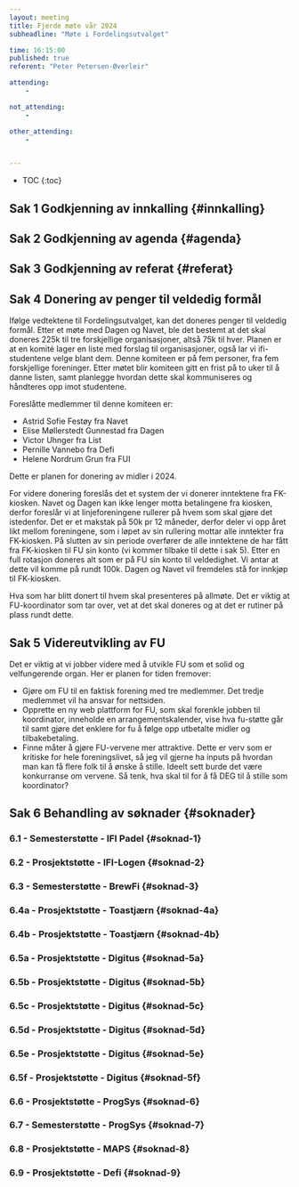 ```yaml
---
layout: meeting
title: Fjerde møte vår 2024
subheadline: "Møte i Fordelingsutvalget"

time: 16:15:00
published: true
referent: "Peter Petersen-Øverleir"

attending:
    - 

not_attending:
    -

other_attending:
    -


---
```


* TOC
{:toc}


## Sak 1 Godkjenning av innkalling {#innkalling}
## Sak 2 Godkjenning av agenda {#agenda}
## Sak 3 Godkjenning av referat {#referat}
## Sak 4 Donering av penger til veldedig formål

Ifølge vedtektene til Fordelingsutvalget, kan det doneres penger til veldedig formål. Etter et møte med Dagen og Navet, ble det bestemt at det skal doneres 225k til tre forskjellige organisasjoner, altså 75k til hver. 
Planen er at en komité lager en liste med forslag til organisasjoner, også lar vi ifi-studentene velge blant dem. Denne komiteen er på fem personer, fra fem forskjellige foreninger.
Etter møtet blir komiteen gitt en frist på to uker til å danne listen, samt planlegge hvordan dette skal kommuniseres og håndteres opp imot studentene. 

Foreslåtte medlemmer til denne komiteen er:
- Astrid Sofie Festøy fra Navet
- Elise Møllerstedt Gunnestad fra Dagen
- Victor Uhnger fra List
- Pernille Vannebo fra Defi
- Helene Nordrum Grun fra FUI

Dette er planen for donering av midler i 2024. 

For videre donering foreslås det et system der vi donerer inntektene fra FK-kiosken. Navet og Dagen kan ikke lenger motta betalingene fra kiosken, derfor foreslår vi at linjeforeningene rullerer på hvem som skal gjøre det istedenfor. Det er et makstak på 50k pr 12 måneder, derfor deler vi opp året likt mellom foreningene, som i løpet av sin rullering mottar alle inntekter fra FK-kiosken. På slutten av sin periode overfører de alle inntektene de har fått fra FK-kiosken til FU sin konto (vi kommer tilbake til dette i sak 5). Etter en full rotasjon doneres alt som er på FU sin konto til veldedighet. Vi antar at dette vil komme på rundt 100k.
Dagen og Navet vil fremdeles stå for innkjøp til FK-kiosken.

Hva som har blitt donert til hvem skal presenteres på allmøte. 
Det er viktig at FU-koordinator som tar over, vet at det skal doneres og at det er rutiner på plass rundt dette.  

## Sak 5 Videreutvikling av FU

Det er viktig at vi jobber videre med å utvikle FU som et solid og velfungerende organ. Her er planen for tiden fremover:

- Gjøre om FU til en faktisk forening med tre medlemmer. Det tredje medlemmet vil ha ansvar for nettsiden.
- Opprette en ny web plattform for FU, som skal forenkle jobben til koordinator, inneholde en arrangementskalender, vise hva fu-støtte går til samt gjøre det enklere for fu å følge opp utbetalte midler og tilbakebetaling.
- Finne måter å gjøre FU-vervene mer attraktive. Dette er verv som er kritiske for hele foreningslivet, så jeg vil gjerne ha inputs på hvordan man kan få flere folk til å ønske å stille. Ideelt sett burde det være konkurranse om vervene. Så tenk, hva skal til for å få DEG til å stille som koordinator?

## Sak 6 Behandling av søknader {#soknader}
### 6.1 - Semesterstøtte - IFI Padel  {#soknad-1}
### 6.2 - Prosjektstøtte - IFI-Logen {#soknad-2}
### 6.3 - Semesterstøtte - BrewFi {#soknad-3}
### 6.4a - Prosjektstøtte - Toastjærn {#soknad-4a}
### 6.4b - Prosjektstøtte - Toastjærn {#soknad-4b}

### 6.5a - Prosjektstøtte - Digitus {#soknad-5a}
### 6.5b - Prosjektstøtte - Digitus {#soknad-5b}
### 6.5c - Prosjektstøtte - Digitus {#soknad-5c}
### 6.5d - Prosjektstøtte - Digitus {#soknad-5d}
### 6.5e - Prosjektstøtte - Digitus {#soknad-5e}
### 6.5f - Prosjektstøtte - Digitus {#soknad-5f}

### 6.6 - Prosjektstøtte - ProgSys {#soknad-6}
### 6.7 - Semesterstøtte - ProgSys {#soknad-7}
### 6.8 - Prosjektstøtte - MAPS {#soknad-8}
### 6.9 - Prosjektstøtte - Defi {#soknad-9}

